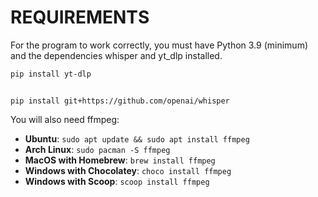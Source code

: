 # REQUIREMENTS

For the program to work correctly, you must have Python 3.9 (minimum) and the dependencies whisper and yt_dlp installed.

```sh
pip install yt-dlp
```
```

pip install git+https://github.com/openai/whisper
```
You will also need ffmpeg:

- **Ubuntu**: `sudo apt update && sudo apt install ffmpeg`
- **Arch Linux**: `sudo pacman -S ffmpeg`
- **MacOS with Homebrew**: `brew install ffmpeg`
- **Windows with Chocolatey**: `choco install ffmpeg`
- **Windows with Scoop**: `scoop install ffmpeg`
